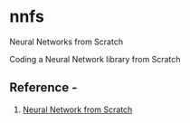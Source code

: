 # nnfs
Neural Networks from Scratch

Coding a Neural Network library from Scratch 

Reference - 
----------------

1. [Neural Network from Scratch](https://nnfs.io)
